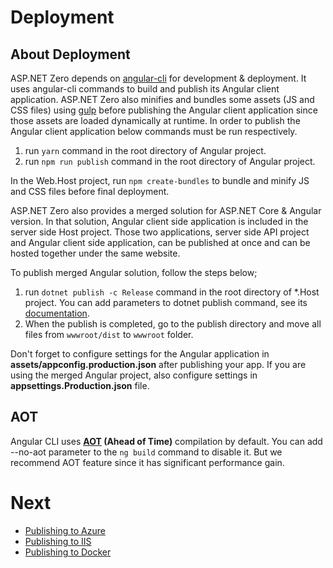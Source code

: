 # Deployment

## About Deployment

ASP.NET Zero depends on [angular-cli](https://cli.angular.io/) for development & deployment. It uses angular-cli commands to build and publish its Angular client application. ASP.NET Zero also minifies and bundles some assets (JS and CSS files) using [gulp](https://gulpjs.com/) before publishing the Angular client application since those assets are loaded dynamically at runtime. In order to publish the Angular client application below commands must be run respectively.

1. run ```yarn``` command in the root directory of Angular project.
2. run ```npm run publish``` command in the root directory of Angular project.

In the Web.Host project, run ```npm create-bundles``` to bundle and minify JS and CSS files before final deployment.

ASP.NET Zero also provides a merged solution for ASP.NET Core & Angular version. In that solution, Angular client side application is included in the server side Host project. Those two applications, server side API project and Angular client side application, can be published at once and can be hosted together under the same website.

To publish merged Angular solution, follow the steps below;

1. run ```dotnet publish -c Release``` command in the root directory of *.Host project. You can add parameters to dotnet publish command, see its [documentation](https://docs.microsoft.com/en-us/dotnet/core/tools/dotnet-publish).
2. When the publish is completed, go to the publish directory and move all files from ```wwwroot/dist``` to ```wwwroot``` folder.

Don't forget to configure settings for the Angular application in **assets/appconfig.production.json** after publishing your app. If you are using the merged Angular project, also configure settings in **appsettings.Production.json** file.

## AOT

Angular CLI uses **[AOT](https://angular.io/docs/ts/latest/cookbook/aot-compiler.html) (Ahead of Time)** compilation by default. You can add --no-aot parameter
to the `ng build` command to disable it. But we recommend AOT feature since it has significant performance gain.

# Next

* [Publishing to Azure](Deployment-Angular-Publish-Azure)
* [Publishing to IIS](Deployment-Angular-Publish-IIS)
* [Publishing to Docker](Deployment-Angular-Docker)
